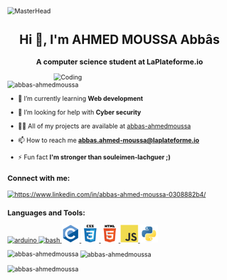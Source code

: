 ![MasterHead](https://cdn.dribbble.com/userupload/14222054/file/original-8eeb1c19365a4ea6a1ae8f9c9d09d0fa.png?resize=1200x900)
<h1 align="center">Hi 👋, I'm AHMED MOUSSA Abbâs</h1>
<h3 align="center">A computer science student at LaPlateforme.io</h3>
<img align="right" alt="Coding" width="400" src="https://camo.githubusercontent.com/2366b34bb903c09617990fb5fff4622f3e941349e846ddb7e73df872a9d21233/68747470733a2f2f63646e2e6472696262626c652e636f6d2f75736572732f3733303730332f73637265656e73686f74732f363538313234332f6176656e746f2e676966">

<p align="left"> <img src="https://komarev.com/ghpvc/?username=abbas-ahmedmoussa&label=Profile%20views&color=0e75b6&style=flat" alt="abbas-ahmedmoussa" /> </p>

- 🌱 I’m currently learning **Web development**

- 🤝 I’m looking for help with **Cyber security**

- 👨‍💻 All of my projects are available at [abbas-ahmedmoussa](abbas-ahmedmoussa)

- 📫 How to reach me **abbas.ahmed-moussa@laplateforme.io**

- ⚡ Fun fact **I'm stronger than souleimen-lachguer ;)**

<h3 align="left">Connect with me:</h3>
<p align="left">
<a href="https://linkedin.com/in/https://www.linkedin.com/in/abbas-ahmed-moussa-0308882b4/" target="blank"><img align="center" src="https://raw.githubusercontent.com/rahuldkjain/github-profile-readme-generator/master/src/images/icons/Social/linked-in-alt.svg" alt="https://www.linkedin.com/in/abbas-ahmed-moussa-0308882b4/" height="30" width="40" /></a>
</p>

<h3 align="left">Languages and Tools:</h3>
<p align="left"> <a href="https://www.arduino.cc/" target="_blank" rel="noreferrer"> <img src="https://cdn.worldvectorlogo.com/logos/arduino-1.svg" alt="arduino" width="40" height="40"/> </a> <a href="https://www.gnu.org/software/bash/" target="_blank" rel="noreferrer"> <img src="https://www.vectorlogo.zone/logos/gnu_bash/gnu_bash-icon.svg" alt="bash" width="40" height="40"/> </a> <a href="https://www.cprogramming.com/" target="_blank" rel="noreferrer"> <img src="https://raw.githubusercontent.com/devicons/devicon/master/icons/c/c-original.svg" alt="c" width="40" height="40"/> </a> <a href="https://www.w3schools.com/css/" target="_blank" rel="noreferrer"> <img src="https://raw.githubusercontent.com/devicons/devicon/master/icons/css3/css3-original-wordmark.svg" alt="css3" width="40" height="40"/> </a> <a href="https://www.w3.org/html/" target="_blank" rel="noreferrer"> <img src="https://raw.githubusercontent.com/devicons/devicon/master/icons/html5/html5-original-wordmark.svg" alt="html5" width="40" height="40"/> </a> <a href="https://developer.mozilla.org/en-US/docs/Web/JavaScript" target="_blank" rel="noreferrer"> <img src="https://raw.githubusercontent.com/devicons/devicon/master/icons/javascript/javascript-original.svg" alt="javascript" width="40" height="40"/> </a> <a href="https://www.python.org" target="_blank" rel="noreferrer"> <img src="https://raw.githubusercontent.com/devicons/devicon/master/icons/python/python-original.svg" alt="python" width="40" height="40"/> </a> </p>

<p><img align="left" src="https://github-readme-stats.vercel.app/api/top-langs?username=abbas-ahmedmoussa&show_icons=true&locale=en&layout=compact" alt="abbas-ahmedmoussa" /></p>

<p>&nbsp;<img align="center" src="https://github-readme-stats.vercel.app/api?username=abbas-ahmedmoussa&show_icons=true&locale=en" alt="abbas-ahmedmoussa" /></p>

<p><img align="center" src="https://github-readme-streak-stats.herokuapp.com/?user=abbas-ahmedmoussa&" alt="abbas-ahmedmoussa" /></p>
